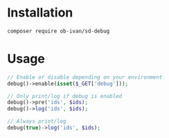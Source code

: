 
Installation
============
```bash
composer require ob-ivan/sd-debug
```


Usage
=====
```php
// Enable or disable depending on your environment
debug()->enable(isset($_GET['debug']));

// Only print/log if debug is enabled
debug()->pre('ids', $ids);
debug()->log('ids', $ids);

// Always print/log
debug(true)->log('ids', $ids);
```
